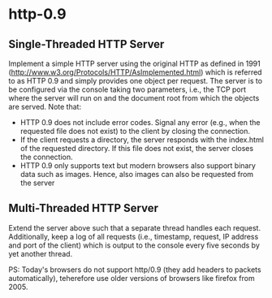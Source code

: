 # http-0.9
## Single-Threaded HTTP Server
Implement a simple HTTP server using the original HTTP as defined in 1991 (http://www.w3.org/Protocols/HTTP/AsImplemented.html) which is referred to as HTTP 0.9 and simply provides one object per request.
The server is to be configured via the console taking two parameters, i.e., the TCP port where the server will run on and the document root from which the objects are served. Note that:
-	HTTP 0.9 does not include error codes. Signal any error (e.g., when the requested file does not exist) to the client by closing the connection.
-	If the client requests a directory, the server responds with the index.html of the requested directory. If this file does not exist, the server closes the connection.
-	HTTP 0.9 only supports text but modern browsers also support binary data such as images. Hence, also images can also be requested from the server

## Multi-Threaded HTTP Server
Extend the server above such that a separate thread handles each request. Additionally, keep a log of all requests (i.e., timestamp, request, IP address and port of the client) which is output to the console every five seconds by yet another thread.


PS: Today's browsers do not support http/0.9 (they add headers to packets automatically), teherefore use older versions of browsers like firefox from 2005.


